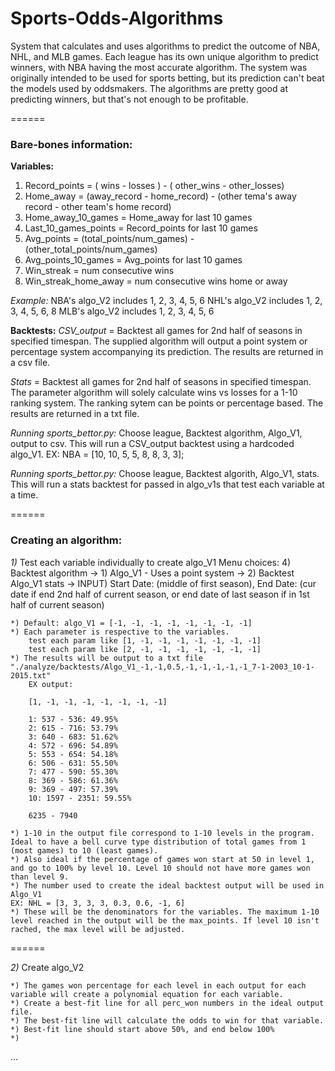 # Sports-Odds-Algorithms
System that calculates and uses algorithms to predict the outcome of NBA, NHL, and MLB games. Each league has its own unique algorithm to predict winners, with NBA having the most accurate algorithm. The system was originally intended to be used for sports betting, but its prediction can't beat the models used by oddsmakers. The algorithms are pretty good at predicting winners, but that's not enough to be profitable. 


======

### Bare-bones information:

**Variables:** 
1) Record_points = ( wins - losses ) - ( other_wins - other_losses)
2) Home_away = (away_record - home_record) - (other tema's away record - other team's home record)
3) Home_away_10_games = Home_away for last 10 games
4) Last_10_games_points = Record_points for last 10 games
5) Avg_points = (total_points/num_games) - (other_total_points/num_games)
6) Avg_points_10_games = Avg_points for last 10 games
7) Win_streak = num consecutive wins
8) Win_streak_home_away = num consecutive wins home or away

*Example:* 
NBA's algo_V2 includes 1, 2, 3, 4, 5, 6
NHL's algo_V2 includes 1, 2, 3, 4, 5, 6, 8
MLB's algo_V2 includes 1, 2, 3, 4, 5, 6

**Backtests:** 
*CSV_output* = Backtest all games for 2nd half of seasons in specified timespan. The supplied algorithm will output a point system or percentage system accompanying its prediction. The results are returned in a csv file.

*Stats* = Backtest all games for 2nd half of seasons in specified timespan. The parameter algorithm will solely calculate wins vs losses for a 1-10 ranking system. The ranking sytem can be points or percentage based. The results are returned in a txt file. 

*Running sports_bettor.py:* Choose league, Backtest algorithm, Algo_V1, output to csv.
This will run a CSV_output backtest using a hardcoded algo_V1. EX: NBA = [10, 10, 5, 5,  8,  8,   3, 3];

*Running sports_bettor.py:* Choose league, Backtest algorith, Algo_V1, stats.
This will run a stats backtest for passed in algo_v1s that test each variable at a time. 


======

### Creating an algorithm: 
*1)* Test each variable individually to create algo_V1
	Menu choices: 4) Backtest algorithm -> 1) Algo_V1 - Uses a point system -> 2) Backtest Algo_V1 stats -> INPUT) Start Date: (middle of first season), End Date: (cur date if end 2nd half of current season, or end date of last season if in 1st half of current season)

	*) Default: algo_V1 = [-1, -1, -1, -1, -1, -1, -1, -1]
	*) Each parameter is respective to the variables.
		test each param like [1, -1, -1, -1, -1, -1, -1, -1]
		test each param like [2, -1, -1, -1, -1, -1, -1, -1]
	*) The results will be output to a txt file "./analyze/backtests/Algo_V1_-1,-1,0.5,-1,-1,-1,-1,-1_7-1-2003_10-1-2015.txt"
		EX output: 

		[1, -1, -1, -1, -1, -1, -1, -1]

		1: 537 - 536: 49.95%
		2: 615 - 716: 53.79%
		3: 640 - 683: 51.62%
		4: 572 - 696: 54.89%
		5: 553 - 654: 54.18%
		6: 506 - 631: 55.50%
		7: 477 - 590: 55.30%
		8: 369 - 586: 61.36%
		9: 369 - 497: 57.39%
		10: 1597 - 2351: 59.55%

		6235 - 7940

	*) 1-10 in the output file correspond to 1-10 levels in the program. Ideal to have a bell curve type distribution of total games from 1 (most games) to 10 (least games). 
	*) Also ideal if the percentage of games won start at 50 in level 1, and go to 100% by level 10. Level 10 should not have more games won than level 9. 
	*) The number used to create the ideal backtest output will be used in Algo_V1
	EX: NHL = [3, 3, 3, 3, 0.3, 0.6, -1, 6]
	*) These will be the denominators for the variables. The maximum 1-10 level reached in the output will be the max_points. If level 10 isn't rached, the max level will be adjusted.

	
======
	
	
*2)* Create algo_V2
	
	*) The games won percentage for each level in each output for each variable will create a polynomial equation for each variable. 
	*) Create a best-fit line for all perc_won numbers in the ideal output file. 
	*) The best-fit line will calculate the odds to win for that variable. 
	*) Best-fit line should start above 50%, and end below 100%
	*) 
...
